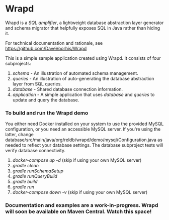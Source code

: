 Wrapd
=====

Wrapd is a *SQL amplifier*, a lightweight database abstraction layer generator and schema migrator that helpfully exposes
SQL in Java rather than hiding it.

For technical documentation and rationale, see https://github.com/DaveVoorhis/Wrapd

This is a simple sample application created using Wrapd. It consists of four subprojects:

1. _schema_ - An illustration of automated schema management.
2. _queries_ - An illustration of auto-generating the database abstraction layer from SQL queries.
3. _database_ - Shared database connection information.
4. _application_ - A simple application that uses _database_ and _queries_ to update and query the database.

### To build and run the Wrapd demo ###

You either need Docker installed on your system to use the provided MySQL configuration,
or you need an accessible MySQL server. If you're using the latter, change
database/src/main/java/org/reldb/wrapd/demo/mysql/Configuration.java as needed to
reflect your database settings. The database subproject tests will verify database
connectivity.

1. _docker-compose up -d_ (skip if using your own MySQL server)
2. _gradle clean_
3. _gradle runSchemaSetup_
4. _gradle runQueryBuild_
5. _gradle build_
6. _gradle run_
7. _docker-compose down -v_ (skip if using your own MySQL server)
 
### Documentation and examples are a work-in-progress. Wrapd will soon be available on Maven Central. Watch this space! ###
